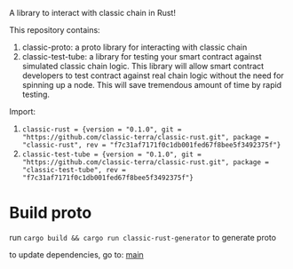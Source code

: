 A library to interact with classic chain in Rust!

This repository contains:
1. classic-proto: a proto library for interacting with classic chain
2. classic-test-tube: a library for testing your smart contract against simulated classic chain logic. This library will allow smart contract developers to test contract against real chain logic without the need for spinning up a node. This will save tremendous amount of time by rapid testing.

Import:
1. `classic-rust = {version = "0.1.0", git = "https://github.com/classic-terra/classic-rust.git", package = "classic-rust", rev = "f7c31af7171f0c1db001fed67f8bee5f3492375f"}`
2. `classic-test-tube = {version = "0.1.0", git = "https://github.com/classic-terra/classic-rust.git", package = "classic-test-tube", rev = "f7c31af7171f0c1db001fed67f8bee5f3492375f"}`

# Build proto
run `cargo build && cargo run classic-rust-generator` to generate proto

to update dependencies, go to: [main](src/main.rs)
